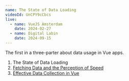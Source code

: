 ```yaml
---
name: The State of Data Loading
videoId: UnCPY9cCbcs
live:
  - name: VueJS Amsterdam
    date: 2024-02-27
  - name: Digital Labin
    date: 2024-09-15
---
```


The first in a three-parter about data usage in Vue apps.

1. The State of Data Loading
2. [Fetching Data and the Perception of Speed](/talks/fetching-data-and-the-perception-of-speed)
3. [Effective Data Collection in Vue](/talks/effective-data-collection-in-vue)